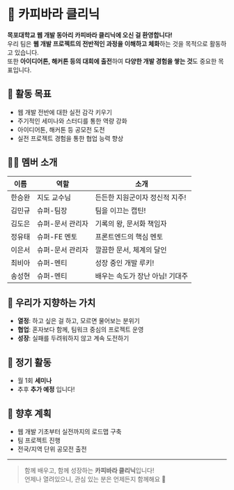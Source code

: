 # 🦫 카피바라 클리닉
 
 **목포대학교 웹 개발 동아리 카피바라 클리닉에 오신 걸 환영합니다!**  
 우리 팀은 **웹 개발 프로젝트의 전반적인 과정을 이해하고 체화**하는 것을 목적으로 활동하고 있습니다.  
 또한 **아이디어톤, 해커톤 등의 대회에 출전**하여 **다양한 개발 경험을 쌓는 것**도 중요한 목표입니다.
 
 ## 🌱 활동 목표
 - 웹 개발 전반에 대한 실전 감각 키우기
 - 주기적인 세미나와 스터디를 통한 역량 강화
 - 아이디어톤, 해커톤 등 공모전 도전
 - 실전 프로젝트 경험을 통한 협업 능력 향상
 
 ## 🧑‍💻 멤버 소개
 
 | 이름       | 역할              | 소개                            |
 |------------|-------------------|---------------------------------|
 | 한승완     | 지도 교수님       | 든든한 지원군이자 정신적 지주! |
 | 김민규     | 슈퍼-팀장         | 팀을 이끄는 캡틴!              |
 | 김도은     | 슈퍼-문서 관리자   | 기록의 왕, 문서화 책임자     |
 | 정유태     | 슈퍼-FE 멘토      | 프론트엔드의 핵심 멘토         |
 | 이은서     | 슈퍼-문서 관리자   | 깔끔한 문서, 체계의 달인       |
 | 최비아     | 슈퍼-멘티         | 성장 중인 개발 루키!           |
 | 송성현     | 슈퍼-멘티         | 배우는 속도가 장난 아님! 기대주 |
 
 ## 📌 우리가 지향하는 가치
 - **열정**: 하고 싶은 걸 하고, 모르면 물어보는 분위기
 - **협업**: 혼자보다 함께, 팀워크 중심의 프로젝트 운영
 - **성장**: 실패를 두려워하지 않고 계속 도전하기
 
 ## 📅 정기 활동
 - 월 1회 **세미나**
 - 추후 **추가 예정** 입니다!
 
 ## 🚀 향후 계획
 - 웹 개발 기초부터 실전까지의 로드맵 구축
 - 팀 프로젝트 진행
 - 전국/지역 단위 공모전 출전
 
 ---
 
 > 함께 배우고, 함께 성장하는 **카피바라 클리닉**입니다!  
 > 언제나 열려있으니, 관심 있는 분은 언제든지 함께해요 🧡
